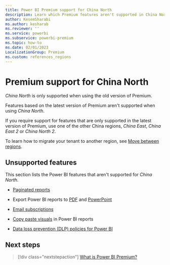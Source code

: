 ```yaml
---
title: Power BI Premium support for China North
description: Learn which Premium features aren't supported in China North.
author: KesemSharabi
ms.author: kesharab
ms.reviewer: ''
ms.service: powerbi
ms.subservice: powerbi-premium
ms.topic: how-to
ms.date: 02/01/2023
LocalizationGroup: Premium
ms.custom: references_regions
---
```


# Premium support for China North

*China North* is only supported when using the old version of Premium.

Features based on the latest version of Premium aren't supported when using *China North*.

If you require support for features that are only supported in the latest version of Premium, use one of the other China regions, *China East*, *China East 2* or *China North 2*.

To learn how to migrate your tenant to another region, see [Move between regions](../support/service-admin-region-move.md).

## Unsupported features

This section lists the Power BI features that aren't supported for *China North*.

* [Paginated reports](../paginated-reports/paginated-reports-report-builder-power-bi.md)

* Export Power BI reports to [PDF](../collaborate-share/end-user-pdf.md) and [PowerPoint](../collaborate-share/end-user-powerpoint.md) 

* [Email subscriptions](../collaborate-share/end-user-subscribe.md)

* [Copy paste visuals](../visuals/power-bi-visualization-copy-paste.md) in Power BI reports

* [Data loss prevention (DLP) policies for Power BI](service-security-dlp-policies-for-power-bi.md)

## Next steps

>[!div class="nextstepaction"]
>[What is Power BI Premium?](service-premium-what-is.md)
